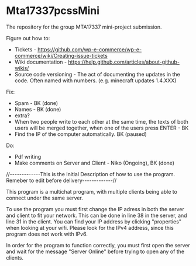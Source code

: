 # Mta17337pcssMini
The repository for the group MTA17337 mini-project submission. 

Figure out how to:
 - Tickets - https://github.com/wp-e-commerce/wp-e-commerce/wiki/Creating-issue-tickets
 - Wiki documentation - https://help.github.com/articles/about-github-wikis/
 - Source code versioning - The act of documenting the updates in the code. Often named with numbers. (e.g. minecraft updates 1.4.XXX)
 
 Fix:
 - Spam - BK (done)
 - Names - BK (done)
 - extra?
 - When two people write to each other at the same time, the texts of both users will be merged together, when one of the users press ENTER - BK
 - Find the IP of the computer automatically. BK (paused)
 
 Do:
 - Pdf writing
 - Make comments on Server and Client - Niko (Ongoing), BK (done)


//-------------This is the Initial Description of how to use the program. Remeber to edit before delivery-------------//

This program is a multichat program, with multiple clients being able to connect under the same server.

To use the program you must first change the IP adress in both the server and client to fit your network. This can be done in line 38 in the server, and line 31 in the client. You can find your IP address by clicking "properties" when looking at your wifi. Please look for the IPv4 address, since this program does not work with IPv6.

In order for the program to function correctly, you must first open the server and wait for the message "Server Online" before trying to open any of the clients.
